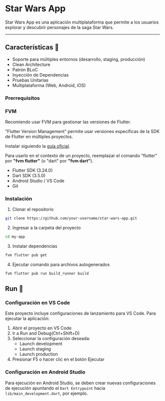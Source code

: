 # Star Wars App

Star Wars App es una aplicación multiplataforma que permite a los usuarios explorar y descubrir personajes de la saga Star Wars.

---


## Características 🎯

- Soporte para múltiples entornos (desarrollo, staging, producción)
- Clean Architecture
- Patrón BLoC
- Inyección de Dependencias
- Pruebas Unitarias
- Multiplataforma (Web, Android, iOS)

### Prerrequisitos

### FVM

Recomiendo usar FVM para gestionar las versiones de Flutter.

"Flutter Version Management" permite usar versiones específicas de la SDK de Flutter en múltiples proyectos.

Instalar siguiendo la [guía oficial](https://fvm.app/docs/getting_started/installation/).

Para usarlo en el contexto de un proyecto, reemplazar el comando "flutter" por **"fvm flutter"** (o "dart" por **"fvm dart"**).

- Flutter SDK (3.24.0)
- Dart SDK (3.5.0)
- Android Studio / VS Code
- Git

### Instalación

1. Clonar el repositorio

```sh
git clone https://github.com/your-username/star-wars-app.git
```

2. Ingresar a la carpeta del proyecto

```sh
cd my-app
```

3. Instalar dependencias

```sh
fvm flutter pub get
```

4. Ejecutar comando para archivos autogenerados

```sh
fvm flutter pub run build_runner build
```

## Run 🚀

### Configuración en VS Code

Este proyecto incluye configuraciones de lanzamiento para VS Code. Para ejecutar la aplicación:

1. Abrir el proyecto en VS Code
2. Ir a Run and Debug(Ctrl+Shift+D)
3. Seleccionar la configuración deseada:
   - Launch development
   - Launch staging
   - Launch production
4. Presionar F5 o hacer clic en el botón Ejecutar

### Configuración en Android Studio

Para ejecución en Android Studio, se deben crear nuevas configuraciones de ejecución apuntando el `Dart Entrypoint` hacia `lib/main_development.dart`, por ejemplo.

